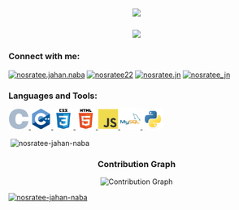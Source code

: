 <h1 align="center">
  <img src="https://readme-typing-svg.demolab.com/?lines=Hi,+I+am+Nosratee+Jahan+Naba" />
</h1>

<div align="center">
  <img src="https://profile-counter.glitch.me/nosratee-jahan-naba/count.svg?"  />
</div>

<h3 align="left">Connect with me:</h3>
<p align="left">
<a href="https://fb.com/nosratee.jahan.naba" target="blank"><img align="center" src="https://raw.githubusercontent.com/rahuldkjain/github-profile-readme-generator/master/src/images/icons/Social/facebook.svg" alt="nosratee.jahan.naba" height="30" width="40" /></a>
<a href="https://www.codechef.com/users/nosratee22" target="blank"><img align="center" src="https://cdn.jsdelivr.net/npm/simple-icons@3.1.0/icons/codechef.svg" alt="nosratee22" height="30" width="40" /></a>
<a href="https://codeforces.com/profile/nosratee.jn" target="blank"><img align="center" src="https://raw.githubusercontent.com/rahuldkjain/github-profile-readme-generator/master/src/images/icons/Social/codeforces.svg" alt="nosratee.jn" height="30" width="40" /></a>
<a href="https://www.leetcode.com/nosratee_jn" target="blank"><img align="center" src="https://raw.githubusercontent.com/rahuldkjain/github-profile-readme-generator/master/src/images/icons/Social/leet-code.svg" alt="nosratee_jn" height="30" width="40" /></a>
</p>

<h3 align="left">Languages and Tools:</h3>
<p align="left"> <a href="https://www.cprogramming.com/" target="_blank" rel="noreferrer"> <img src="https://raw.githubusercontent.com/devicons/devicon/master/icons/c/c-original.svg" alt="c" width="40" height="40"/> </a> <a href="https://www.w3schools.com/cpp/" target="_blank" rel="noreferrer"> <img src="https://raw.githubusercontent.com/devicons/devicon/master/icons/cplusplus/cplusplus-original.svg" alt="cplusplus" width="40" height="40"/> </a> <a href="https://www.w3schools.com/css/" target="_blank" rel="noreferrer"> <img src="https://raw.githubusercontent.com/devicons/devicon/master/icons/css3/css3-original-wordmark.svg" alt="css3" width="40" height="40"/> </a> <a href="https://www.w3.org/html/" target="_blank" rel="noreferrer"> <img src="https://raw.githubusercontent.com/devicons/devicon/master/icons/html5/html5-original-wordmark.svg" alt="html5" width="40" height="40"/> </a> <a href="https://developer.mozilla.org/en-US/docs/Web/JavaScript" target="_blank" rel="noreferrer"> <img src="https://raw.githubusercontent.com/devicons/devicon/master/icons/javascript/javascript-original.svg" alt="javascript" width="40" height="40"/> </a> <a href="https://www.mysql.com/" target="_blank" rel="noreferrer"> <img src="https://raw.githubusercontent.com/devicons/devicon/master/icons/mysql/mysql-original-wordmark.svg" alt="mysql" width="40" height="40"/> </a> <a href="https://www.python.org" target="_blank" rel="noreferrer"> <img src="https://raw.githubusercontent.com/devicons/devicon/master/icons/python/python-original.svg" alt="python" width="40" height="40"/> </a> </p>

<p>&nbsp;<img align="center" src="https://github-readme-stats.vercel.app/api?username=nosratee-jahan-naba&show_icons=true&locale=en" alt="nosratee-jahan-naba" /></p>

<h3 align="center">Contribution Graph</h3>
<p align="center">
  <img src="https://github-readme-activity-graph.vercel.app/graph?username=nosratee-jahan-naba&theme=tokyo-night" alt="Contribution Graph"/>
</p>

<p align="left"> <a href="https://github.com/ryo-ma/github-profile-trophy"><img src="https://github-profile-trophy.vercel.app/?username=nosratee-jahan-naba" alt="nosratee-jahan-naba" /></a> </p>
